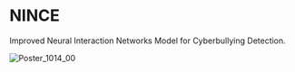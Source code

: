 # NINCE
Improved Neural Interaction Networks Model for Cyberbullying Detection.

![Poster_1014_00](https://github.com/user-attachments/assets/c2e9e70f-d5a5-4c65-8636-9c7c002fecae)

